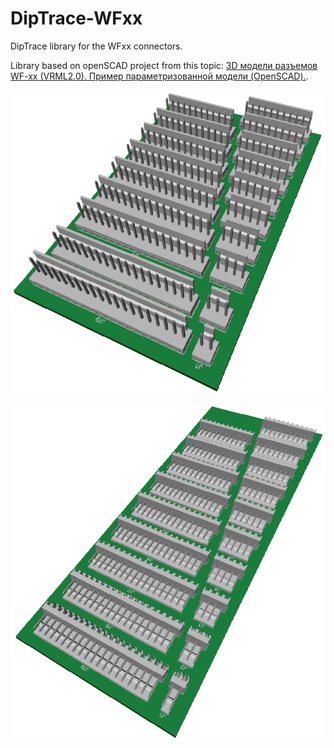# DipTrace-WFxx

DipTrace library for the WFxx connectors.
  

Library based on openSCAD project from this topic:
[3D модели разъемов WF-xx (VRML2.0). Пример параметризованной модели (OpenSCAD).](http://we.easyelectronics.ru/CADSoft/3d-modeli-razemov-wf-xx-vrml20-primer-parametrizovannoy-modeli-openscad.html).

![WFxxS](https://github.com/kolod/DipTrace-WFxx/blob/master/WFxxS.png?raw=true)

![WFxxR](https://github.com/kolod/DipTrace-WFxx/blob/master/WFxxR.png?raw=true)
